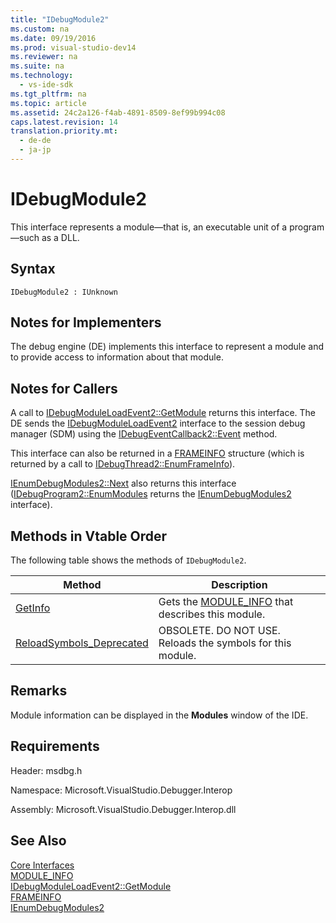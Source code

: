 ```yaml
---
title: "IDebugModule2"
ms.custom: na
ms.date: 09/19/2016
ms.prod: visual-studio-dev14
ms.reviewer: na
ms.suite: na
ms.technology: 
  - vs-ide-sdk
ms.tgt_pltfrm: na
ms.topic: article
ms.assetid: 24c2a126-f4ab-4891-8509-8ef99b994c08
caps.latest.revision: 14
translation.priority.mt: 
  - de-de
  - ja-jp
---
```

# IDebugModule2
This interface represents a module—that is, an executable unit of a program—such as a DLL.  
  
## Syntax  
  
```  
IDebugModule2 : IUnknown  
```  
  
## Notes for Implementers  
 The debug engine (DE) implements this interface to represent a module and to provide access to information about that module.  
  
## Notes for Callers  
 A call to [IDebugModuleLoadEvent2::GetModule](../vs140/IDebugModuleLoadEvent2--GetModule.md) returns this interface. The DE sends the [IDebugModuleLoadEvent2](../vs140/IDebugModuleLoadEvent2.md) interface to the session debug manager (SDM) using the [IDebugEventCallback2::Event](../vs140/IDebugEventCallback2--Event.md) method.  
  
 This interface can also be returned in a [FRAMEINFO](../vs140/FRAMEINFO.md) structure (which is returned by a call to [IDebugThread2::EnumFrameInfo](../vs140/IDebugThread2--EnumFrameInfo.md)).  
  
 [IEnumDebugModules2::Next](../vs140/IEnumDebugModules2--Next.md) also returns this interface ([IDebugProgram2::EnumModules](../vs140/IDebugProgram2--EnumModules.md) returns the [IEnumDebugModules2](../vs140/IEnumDebugModules2.md) interface).  
  
## Methods in Vtable Order  
 The following table shows the methods of `IDebugModule2`.  
  
|Method|Description|  
|------------|-----------------|  
|[GetInfo](../vs140/IDebugModule2--GetInfo.md)|Gets the [MODULE_INFO](../vs140/MODULE_INFO.md) that describes this module.|  
|[ReloadSymbols_Deprecated](../vs140/IDebugModule2--ReloadSymbols_Deprecated.md)|OBSOLETE. DO NOT USE. Reloads the symbols for this module.|  
  
## Remarks  
 Module information can be displayed in the **Modules** window of the IDE.  
  
## Requirements  
 Header: msdbg.h  
  
 Namespace: Microsoft.VisualStudio.Debugger.Interop  
  
 Assembly: Microsoft.VisualStudio.Debugger.Interop.dll  
  
## See Also  
 [Core Interfaces](../vs140/Core-Interfaces.md)   
 [MODULE_INFO](../vs140/MODULE_INFO.md)   
 [IDebugModuleLoadEvent2::GetModule](../vs140/IDebugModuleLoadEvent2--GetModule.md)   
 [FRAMEINFO](../vs140/FRAMEINFO.md)   
 [IEnumDebugModules2](../vs140/IEnumDebugModules2.md)